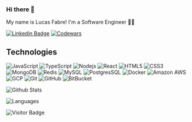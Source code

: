 ### Hi there 👋

My name is Lucas Fabre! I'm a Software Engineer 👨‍💻

[![Linkedin Badge](https://img.shields.io/badge/-LinkedIn-blue?style=flat&logo=LinkedIn&logoColor=white)](https://www.linkedin.com/in/lucas-pullig-fabre-a7b00915b/)
[![Codewars](https://img.shields.io/badge/Codewars-B1361E?style=flat-square&logo=Codewars&logoColor=white)](https://www.codewars.com/users/LFabre)

## Technologies

![JavaScript](https://img.shields.io/badge/-JavaScript-black?style=flat-square&logo=javascript)
![TypeScript](https://img.shields.io/badge/-TypeScript-black?style=flat-square&logo=typescript)
![Nodejs](https://img.shields.io/badge/-Nodejs-black?style=flat-square&logo=Node.js)
![React](https://img.shields.io/badge/-React-black?style=flat-square&logo=react)
![HTML5](https://img.shields.io/badge/-HTML5-E34F26?style=flat-square&logo=html5&logoColor=white)
![CSS3](https://img.shields.io/badge/-CSS3-1572B6?style=flat-square&logo=css3)
![MongoDB](https://img.shields.io/badge/-MongoDB-black?style=flat-square&logo=mongodb)
![Redis](https://img.shields.io/badge/-Redis-black?style=flat-square&logo=Redis)
![MySQL](https://img.shields.io/badge/-MySQL-black?style=flat-square&logo=mysql)
![PostgresSQL](https://img.shields.io/badge/PostgreSQL-316192?style=flat-square&logo=postgresql&logoColor=white)
![Docker](https://img.shields.io/badge/-Docker-black?style=flat-square&logo=docker)
![Amazon AWS](https://img.shields.io/badge/Amazon%20AWS-232F3E?style=flat-square&logo=amazon-aws)
![GCP](https://img.shields.io/badge/-GCP-black?style=flat-square&logo=google-cloud)
![Git](https://img.shields.io/badge/-Git-black?style=flat-square&logo=git)
![GitHub](https://img.shields.io/badge/-GitHub-181717?style=flat-square&logo=github)
![BitBucket](https://img.shields.io/badge/-BitBucket-blue?style=flat-square&logo=bitbucket)

![Github Stats](https://github-readme-stats.vercel.app/api?username=lfabre&count_private=true&show_icons=true&include_all_commits=true)

![Languages](https://github-readme-stats.vercel.app/api/top-langs/?username=lfabre&layout=compact&langs_count=6)

![Visitor Badge](https://visitor-badge.laobi.icu/badge?page_id=lfabre.lfabre)
